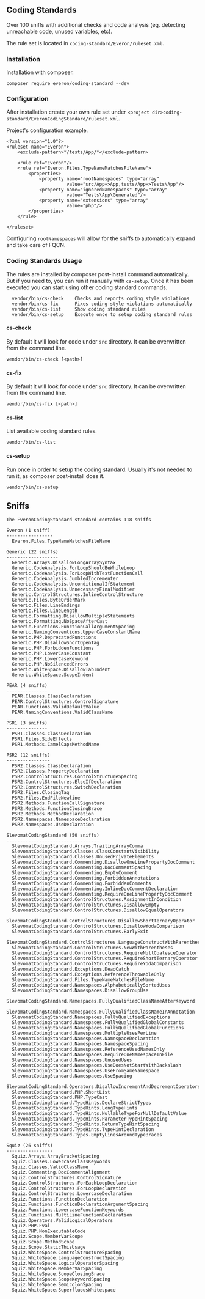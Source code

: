 ## Coding Standards
Over 100 sniffs with additional checks and code analysis (eg. detecting unreachable code, unused variables, etc).

The rule set is located in `coding-standard/Everon/ruleset.xml`.

### Installation
Installation with composer.

`composer require everon/coding-standard --dev`

### Configuration
After installation create your own rule set under `<project dir>coding-standard/EveronCodingStandard/ruleset.xml`.

Project's configuration example.

```
<?xml version="1.0"?>
<ruleset name="Everon">
    <exclude-pattern>*/tests/App/*</exclude-pattern>

    <rule ref="Everon"/>
    <rule ref="Everon.Files.TypeNameMatchesFileName">
        <properties>
            <property name="rootNamespaces" type="array"
                      value="src/App=>App,tests/App=>Tests\App"/>
            <property name="ignoredNamespaces" type="array"
                      value="Tests\App\Generated"/>
            <property name="extensions" type="array"
                      value="php"/>
        </properties>
    </rule>

</ruleset>
```

Configuring `rootNamespaces` will allow for the sniffs to automatically expand and take care of FQCN. 

### Coding Standards Usage
The rules are installed by composer post-install command automatically.
But if you need to, you can run it manually with `cs-setup`. 
Once it has been executed you can start using other coding standard commands.

```
  vendor/bin/cs-check    Checks and reports coding style violations
  vendor/bin/cs-fix      Fixes coding style violations automatically
  vendor/bin/cs-list     Show coding standard rules
  vendor/bin/cs-setup    Execute once to setup coding standard rules
```


#### cs-check
By default it will look for code under `src` directory.
It can be overwritten from the command line.

`vendor/bin/cs-check [<path>]`


#### cs-fix
By default it will look for code under `src` directory.
It can be overwritten from the command line.

`vendor/bin/cs-fix [<path>]`


#### cs-list
List available coding standard rules.

`vendor/bin/cs-list`

#### cs-setup
Run once in order to setup the coding standard. 
Usually it's not needed to run it, as composer post-install does it.

`vendor/bin/cs-setup`

## Sniffs
    The EveronCodingStandard standard contains 118 sniffs

    Everon (1 sniff)
    -----------------
      Everon.Files.TypeNameMatchesFileName
    
    Generic (22 sniffs)
    -------------------
      Generic.Arrays.DisallowLongArraySyntax
      Generic.CodeAnalysis.ForLoopShouldBeWhileLoop
      Generic.CodeAnalysis.ForLoopWithTestFunctionCall
      Generic.CodeAnalysis.JumbledIncrementer
      Generic.CodeAnalysis.UnconditionalIfStatement
      Generic.CodeAnalysis.UnnecessaryFinalModifier
      Generic.ControlStructures.InlineControlStructure
      Generic.Files.ByteOrderMark
      Generic.Files.LineEndings
      Generic.Files.LineLength
      Generic.Formatting.DisallowMultipleStatements
      Generic.Formatting.NoSpaceAfterCast
      Generic.Functions.FunctionCallArgumentSpacing
      Generic.NamingConventions.UpperCaseConstantName
      Generic.PHP.DeprecatedFunctions
      Generic.PHP.DisallowShortOpenTag
      Generic.PHP.ForbiddenFunctions
      Generic.PHP.LowerCaseConstant
      Generic.PHP.LowerCaseKeyword
      Generic.PHP.NoSilencedErrors
      Generic.WhiteSpace.DisallowTabIndent
      Generic.WhiteSpace.ScopeIndent
    
    PEAR (4 sniffs)
    ---------------
      PEAR.Classes.ClassDeclaration
      PEAR.ControlStructures.ControlSignature
      PEAR.Functions.ValidDefaultValue
      PEAR.NamingConventions.ValidClassName
    
    PSR1 (3 sniffs)
    ---------------
      PSR1.Classes.ClassDeclaration
      PSR1.Files.SideEffects
      PSR1.Methods.CamelCapsMethodName
    
    PSR2 (12 sniffs)
    ----------------
      PSR2.Classes.ClassDeclaration
      PSR2.Classes.PropertyDeclaration
      PSR2.ControlStructures.ControlStructureSpacing
      PSR2.ControlStructures.ElseIfDeclaration
      PSR2.ControlStructures.SwitchDeclaration
      PSR2.Files.ClosingTag
      PSR2.Files.EndFileNewline
      PSR2.Methods.FunctionCallSignature
      PSR2.Methods.FunctionClosingBrace
      PSR2.Methods.MethodDeclaration
      PSR2.Namespaces.NamespaceDeclaration
      PSR2.Namespaces.UseDeclaration
    
    SlevomatCodingStandard (50 sniffs)
    ----------------------------------
      SlevomatCodingStandard.Arrays.TrailingArrayComma
      SlevomatCodingStandard.Classes.ClassConstantVisibility
      SlevomatCodingStandard.Classes.UnusedPrivateElements
      SlevomatCodingStandard.Commenting.DisallowOneLinePropertyDocComment
      SlevomatCodingStandard.Commenting.DocCommentSpacing
      SlevomatCodingStandard.Commenting.EmptyComment
      SlevomatCodingStandard.Commenting.ForbiddenAnnotations
      SlevomatCodingStandard.Commenting.ForbiddenComments
      SlevomatCodingStandard.Commenting.InlineDocCommentDeclaration
      SlevomatCodingStandard.Commenting.RequireOneLinePropertyDocComment
      SlevomatCodingStandard.ControlStructures.AssignmentInCondition
      SlevomatCodingStandard.ControlStructures.DisallowEmpty
      SlevomatCodingStandard.ControlStructures.DisallowEqualOperators
      SlevomatCodingStandard.ControlStructures.DisallowShortTernaryOperator
      SlevomatCodingStandard.ControlStructures.DisallowYodaComparison
      SlevomatCodingStandard.ControlStructures.EarlyExit
      SlevomatCodingStandard.ControlStructures.LanguageConstructWithParentheses
      SlevomatCodingStandard.ControlStructures.NewWithParentheses
      SlevomatCodingStandard.ControlStructures.RequireNullCoalesceOperator
      SlevomatCodingStandard.ControlStructures.RequireShortTernaryOperator
      SlevomatCodingStandard.ControlStructures.RequireYodaComparison
      SlevomatCodingStandard.Exceptions.DeadCatch
      SlevomatCodingStandard.Exceptions.ReferenceThrowableOnly
      SlevomatCodingStandard.Files.TypeNameMatchesFileName
      SlevomatCodingStandard.Namespaces.AlphabeticallySortedUses
      SlevomatCodingStandard.Namespaces.DisallowGroupUse
      SlevomatCodingStandard.Namespaces.FullyQualifiedClassNameAfterKeyword
      SlevomatCodingStandard.Namespaces.FullyQualifiedClassNameInAnnotation
      SlevomatCodingStandard.Namespaces.FullyQualifiedExceptions
      SlevomatCodingStandard.Namespaces.FullyQualifiedGlobalConstants
      SlevomatCodingStandard.Namespaces.FullyQualifiedGlobalFunctions
      SlevomatCodingStandard.Namespaces.MultipleUsesPerLine
      SlevomatCodingStandard.Namespaces.NamespaceDeclaration
      SlevomatCodingStandard.Namespaces.NamespaceSpacing
      SlevomatCodingStandard.Namespaces.ReferenceUsedNamesOnly
      SlevomatCodingStandard.Namespaces.RequireOneNamespaceInFile
      SlevomatCodingStandard.Namespaces.UnusedUses
      SlevomatCodingStandard.Namespaces.UseDoesNotStartWithBackslash
      SlevomatCodingStandard.Namespaces.UseFromSameNamespace
      SlevomatCodingStandard.Namespaces.UseSpacing
      SlevomatCodingStandard.Operators.DisallowIncrementAndDecrementOperators
      SlevomatCodingStandard.PHP.ShortList
      SlevomatCodingStandard.PHP.TypeCast
      SlevomatCodingStandard.TypeHints.DeclareStrictTypes
      SlevomatCodingStandard.TypeHints.LongTypeHints
      SlevomatCodingStandard.TypeHints.NullableTypeForNullDefaultValue
      SlevomatCodingStandard.TypeHints.ParameterTypeHintSpacing
      SlevomatCodingStandard.TypeHints.ReturnTypeHintSpacing
      SlevomatCodingStandard.TypeHints.TypeHintDeclaration
      SlevomatCodingStandard.Types.EmptyLinesAroundTypeBraces
    
    Squiz (26 sniffs)
    -----------------
      Squiz.Arrays.ArrayBracketSpacing
      Squiz.Classes.LowercaseClassKeywords
      Squiz.Classes.ValidClassName
      Squiz.Commenting.DocCommentAlignment
      Squiz.ControlStructures.ControlSignature
      Squiz.ControlStructures.ForEachLoopDeclaration
      Squiz.ControlStructures.ForLoopDeclaration
      Squiz.ControlStructures.LowercaseDeclaration
      Squiz.Functions.FunctionDeclaration
      Squiz.Functions.FunctionDeclarationArgumentSpacing
      Squiz.Functions.LowercaseFunctionKeywords
      Squiz.Functions.MultiLineFunctionDeclaration
      Squiz.Operators.ValidLogicalOperators
      Squiz.PHP.Eval
      Squiz.PHP.NonExecutableCode
      Squiz.Scope.MemberVarScope
      Squiz.Scope.MethodScope
      Squiz.Scope.StaticThisUsage
      Squiz.WhiteSpace.ControlStructureSpacing
      Squiz.WhiteSpace.LanguageConstructSpacing
      Squiz.WhiteSpace.LogicalOperatorSpacing
      Squiz.WhiteSpace.MemberVarSpacing
      Squiz.WhiteSpace.ScopeClosingBrace
      Squiz.WhiteSpace.ScopeKeywordSpacing
      Squiz.WhiteSpace.SemicolonSpacing
      Squiz.WhiteSpace.SuperfluousWhitespace
